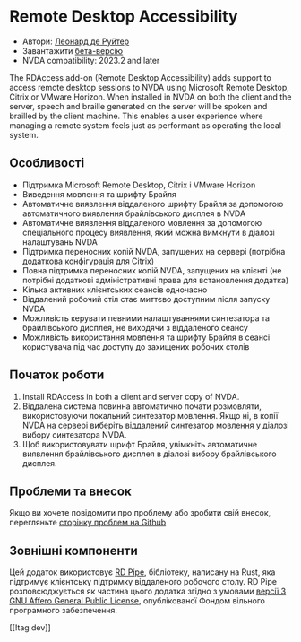 # Remote Desktop Accessibility #

* Автори: [Леонард де Руйтер][1]
* Завантажити [бета-версію][2]
* NVDA compatibility: 2023.2 and later

The RDAccess add-on (Remote Desktop Accessibility) adds support to access
remote desktop sessions to NVDA using Microsoft Remote Desktop, Citrix or
VMware Horizon.  When installed in NVDA on both the client and the server,
speech and braille generated on the server will be spoken and brailled by
the client machine.  This enables a user experience where managing a remote
system feels just as performant as operating the local system.

## Особливості

* Підтримка Microsoft Remote Desktop, Citrix і VMware Horizon
* Виведення мовлення та шрифту Брайля
* Автоматичне виявлення віддаленого шрифту Брайля за допомогою автоматичного
  виявлення брайлівського дисплея в NVDA
* Автоматичне виявлення віддаленого мовлення за допомогою спеціального
  процесу виявлення, який можна вимкнути в діалозі налаштувань NVDA
* Підтримка переносних копій NVDA, запущених на сервері (потрібна додаткова
  конфігурація для Citrix)
* Повна підтримка переносних копій NVDA, запущених на клієнті (не потрібні
  додаткові адміністративні права для встановлення додатка)
* Кілька активних клієнтських сеансів одночасно
* Віддалений робочий стіл стає миттєво доступним після запуску NVDA
* Можливість керувати певними налаштуваннями синтезатора та брайлівського
  дисплея, не виходячи з віддаленого сеансу
* Можливість використання мовлення та шрифту Брайля в сеансі користувача під
  час доступу до захищених робочих столів

## Початок роботи

1. Install RDAccess in both a client and server copy of NVDA.
1. Віддалена система повинна автоматично почати розмовляти, використовуючи
   локальний синтезатор мовлення. Якщо ні, в копії NVDA на сервері виберіть
   віддалений синтезатор мовлення у діалозі вибору синтезатора NVDA.
1. Щоб використовувати шрифт Брайля, увімкніть автоматичне виявлення
   брайлівського дисплея в діалозі вибору брайлівського дисплея.

## Проблеми та внесок

Якщо ви хочете повідомити про проблему або зробити свій внесок, перегляньте
[сторінку проблем на Github][3]

## Зовнішні компоненти

Цей додаток використовує [RD Pipe][4], бібліотеку, написану на Rust, яка
підтримує клієнтську підтримку віддаленого робочого столу. RD Pipe
розповсюджується як частина цього додатка згідно з умовами [версії 3 GNU
Affero General Public License][5], опублікованої Фондом вільного програмного
забезпечення.

[[!tag dev]]

[1]: https://github.com/leonardder/

[2]: https://www.nvaccess.org/addonStore/legacy?file=rdAccess-beta

[3]: https://github.com/leonardder/rdAccess/issues

[4]: https://github.com/leonardder/rd_pipe-rs

[5]: https://github.com/leonardder/rd_pipe-rs/blob/master/LICENSE
